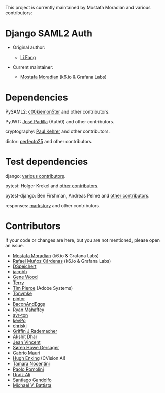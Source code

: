 This project is currently maintained by Mostafa Moradian and various contributors:

# Django SAML2 Auth

- Original author:
  - [Li Fang](https://github.com/fangli)

- Current maintainer:
  - [Mostafa Moradian](https://github.com/mostafa) (k6.io & Grafana Labs)

# Dependencies

PySAML2: [c00kiemon5ter](https://github.com/c00kiemon5ter) and other contributors.

PyJWT: [José Padilla](https://github.com/jpadilla) (Auth0) and other contributors.

cryptography: [Paul Kehrer](https://github.com/reaperhulk) and other contributors.

dictor: [perfecto25](https://github.com/perfecto25) and other contributors.

# Test dependencies

django: [various contributors](https://github.com/django/django/blob/master/AUTHORS).

pytest: Holger Krekel and [other contributors](https://github.com/pytest-dev/pytest/blob/master/AUTHORS).

pytest-django: Ben Firshman, Andreas Pelme and [other contributors](https://github.com/pytest-dev/pytest-django/blob/master/AUTHORS).

responses: [markstory](https://github.com/markstory) and other contributors.

# Contributors

If your code or changes are here, but you are not mentioned, please open
an issue.

- [Mostafa Moradian](https://github.com/mostafa) (k6.io & Grafana Labs)
- [Rafael Muñoz Cárdenas](https://github.com/Menda) (k6.io & Grafana Labs)
- [DSpeichert](https://github.com/DSpeichert)
- [jacobh](https://github.com/jacobh)
- [Gene Wood](http://github.com/gene1wood/)
- [Terry](https://github.com/tpeng)
- [Tim Pierce](https://github.com/qwrrty/) (Adobe Systems)
- [Tonymke](https://github.com/tonymke/)
- [pintor](https://github.com/pintor)
- [BaconAndEggs](https://github.com/BaconAndEggs)
- [Ryan Mahaffey](https://github.com/mahaffey)
- [ayr-ton](https://github.com/ayr-ton)
- [kevPo](https://github.com/kevPo)
- [chriskj](https://github.com/chriskj)
- [Griffin J Rademacher](https://github.com/favorable-mutation)
- [Akshit Dhar](https://github.com/akshit-wwstay)
- [Jean Vincent](https://github.com/jean-sh)
- [Søren Howe Gersager](https://github.com/syre)
- [Gabrio Mauri](https://github.com/sgabb)
- [Hugh Enxing](https://github.com/henxing) (CVision AI)
- [Tamara Nocentini](https://github.com/TamaraNocentini)
- [Paolo Romolini](https://github.com/paoloromolini)
- [Uraiz Ali](https://github.com/UraizAli)
- [Santiago Gandolfo](https://github.com/santigandolfo)
- [Michael V. Battista](https://github.com/mvbattista)